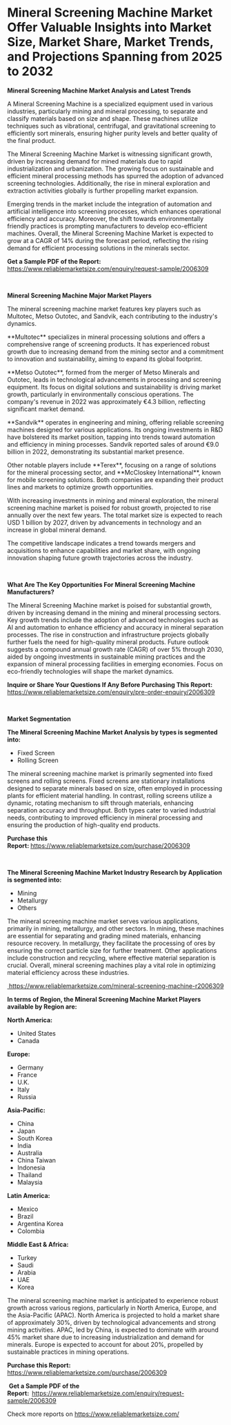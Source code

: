 <p><h1>Mineral Screening Machine Market Offer Valuable Insights into Market Size, Market Share, Market Trends, and Projections Spanning from 2025 to 2032</h1></p><p><strong>Mineral Screening Machine Market Analysis and Latest Trends</strong></p>
<p><p>A Mineral Screening Machine is a specialized equipment used in various industries, particularly mining and mineral processing, to separate and classify materials based on size and shape. These machines utilize techniques such as vibrational, centrifugal, and gravitational screening to efficiently sort minerals, ensuring higher purity levels and better quality of the final product. </p><p>The Mineral Screening Machine Market is witnessing significant growth, driven by increasing demand for mined materials due to rapid industrialization and urbanization. The growing focus on sustainable and efficient mineral processing methods has spurred the adoption of advanced screening technologies. Additionally, the rise in mineral exploration and extraction activities globally is further propelling market expansion.</p><p>Emerging trends in the market include the integration of automation and artificial intelligence into screening processes, which enhances operational efficiency and accuracy. Moreover, the shift towards environmentally friendly practices is prompting manufacturers to develop eco-efficient machines. Overall, the Mineral Screening Machine Market is expected to grow at a CAGR of 14% during the forecast period, reflecting the rising demand for efficient processing solutions in the minerals sector.</p></p>
<p><strong>Get a Sample PDF of the Report:&nbsp;</strong> <a href="https://www.reliablemarketsize.com/enquiry/request-sample/2006309?utm_campaign=2445&utm_medium=2&utm_source=Github&utm_content=ia&utm_term=10042025&utm_id=mineral-screening-machine">https://www.reliablemarketsize.com/enquiry/request-sample/2006309</a></p>
<p>&nbsp;</p>
<p><strong>Mineral Screening Machine Major Market Players</strong></p>
<p><p>The mineral screening machine market features key players such as Multotec, Metso Outotec, and Sandvik, each contributing to the industry's dynamics. </p><p>**Multotec** specializes in mineral processing solutions and offers a comprehensive range of screening products. It has experienced robust growth due to increasing demand from the mining sector and a commitment to innovation and sustainability, aiming to expand its global footprint.</p><p>**Metso Outotec**, formed from the merger of Metso Minerals and Outotec, leads in technological advancements in processing and screening equipment. Its focus on digital solutions and sustainability is driving market growth, particularly in environmentally conscious operations. The company's revenue in 2022 was approximately €4.3 billion, reflecting significant market demand.</p><p>**Sandvik** operates in engineering and mining, offering reliable screening machines designed for various applications. Its ongoing investments in R&D have bolstered its market position, tapping into trends toward automation and efficiency in mining processes. Sandvik reported sales of around €9.0 billion in 2022, demonstrating its substantial market presence.</p><p>Other notable players include **Terex**, focusing on a range of solutions for the mineral processing sector, and **McCloskey International**, known for mobile screening solutions. Both companies are expanding their product lines and markets to optimize growth opportunities.</p><p>With increasing investments in mining and mineral exploration, the mineral screening machine market is poised for robust growth, projected to rise annually over the next few years. The total market size is expected to reach USD 1 billion by 2027, driven by advancements in technology and an increase in global mineral demand.</p><p>The competitive landscape indicates a trend towards mergers and acquisitions to enhance capabilities and market share, with ongoing innovation shaping future growth trajectories across the industry.</p></p>
<p>&nbsp;</p>
<p><strong>What Are The Key Opportunities For Mineral Screening Machine Manufacturers?</strong></p>
<p><p>The Mineral Screening Machine market is poised for substantial growth, driven by increasing demand in the mining and mineral processing sectors. Key growth trends include the adoption of advanced technologies such as AI and automation to enhance efficiency and accuracy in mineral separation processes. The rise in construction and infrastructure projects globally further fuels the need for high-quality mineral products. Future outlook suggests a compound annual growth rate (CAGR) of over 5% through 2030, aided by ongoing investments in sustainable mining practices and the expansion of mineral processing facilities in emerging economies. Focus on eco-friendly technologies will shape the market dynamics.</p></p>
<p><strong>Inquire or Share Your Questions If Any Before Purchasing This Report:</strong> <a href="https://www.reliablemarketsize.com/enquiry/pre-order-enquiry/2006309?utm_campaign=2445&utm_medium=2&utm_source=Github&utm_content=ia&utm_term=10042025&utm_id=mineral-screening-machine">https://www.reliablemarketsize.com/enquiry/pre-order-enquiry/2006309</a></p>
<p>&nbsp;</p>
<p><strong>Market Segmentation</strong></p>
<p><strong>The Mineral Screening Machine Market Analysis by types is segmented into:</strong></p>
<p><ul><li>Fixed Screen</li><li>Rolling Screen</li></ul></p>
<p><p>The mineral screening machine market is primarily segmented into fixed screens and rolling screens. Fixed screens are stationary installations designed to separate minerals based on size, often employed in processing plants for efficient material handling. In contrast, rolling screens utilize a dynamic, rotating mechanism to sift through materials, enhancing separation accuracy and throughput. Both types cater to varied industrial needs, contributing to improved efficiency in mineral processing and ensuring the production of high-quality end products.</p></p>
<p><strong>Purchase this Report:&nbsp;</strong><a href="https://www.reliablemarketsize.com/purchase/2006309?utm_campaign=2445&utm_medium=2&utm_source=Github&utm_content=ia&utm_term=10042025&utm_id=mineral-screening-machine">https://www.reliablemarketsize.com/purchase/2006309</a></p>
<p>&nbsp;</p>
<p><strong>The Mineral Screening Machine Market Industry Research by Application is segmented into:</strong></p>
<p><ul><li>Mining</li><li>Metallurgy</li><li>Others</li></ul></p>
<p><p>The mineral screening machine market serves various applications, primarily in mining, metallurgy, and other sectors. In mining, these machines are essential for separating and grading mined materials, enhancing resource recovery. In metallurgy, they facilitate the processing of ores by ensuring the correct particle size for further treatment. Other applications include construction and recycling, where effective material separation is crucial. Overall, mineral screening machines play a vital role in optimizing material efficiency across these industries.</p></p>
<p><a href="https://www.reliablemarketsize.com/mineral-screening-machine-r2006309?utm_campaign=2445&utm_medium=2&utm_source=Github&utm_content=ia&utm_term=10042025&utm_id=mineral-screening-machine">&nbsp;https://www.reliablemarketsize.com/mineral-screening-machine-r2006309</a></p>
<p><strong>In terms of Region, the Mineral Screening Machine Market Players available by Region are:</strong></p>
<p>
    <p> <strong> North America: </strong>
        <ul>
            <li>United States</li>
            <li>Canada</li>
        </ul>
        </p> 
    <p> <strong> Europe: </strong>
        <ul>
            <li>Germany</li>
            <li>France</li>
            <li>U.K.</li>
            <li>Italy</li>
            <li>Russia</li>
        </ul>
        </p> 
    <p> <strong> Asia-Pacific: </strong>
        <ul>
            <li>China</li>
            <li>Japan</li>
            <li>South Korea</li>
            <li>India</li>
            <li>Australia</li>
            <li>China Taiwan</li>
            <li>Indonesia</li>
            <li>Thailand</li>
            <li>Malaysia</li>
        </ul>
        </p> 
    <p> <strong> Latin America: </strong>
        <ul>
            <li>Mexico</li>
            <li>Brazil</li>
            <li>Argentina Korea</li>
            <li>Colombia</li>
        </ul>
        </p> 
    <p> <strong> Middle East & Africa: </strong>
        <ul>
            <li>Turkey</li>
            <li>Saudi</li>
            <li>Arabia</li>
            <li>UAE</li>
            <li>Korea</li>
        </ul>
    </p>
    </p>
<p><p>The mineral screening machine market is anticipated to experience robust growth across various regions, particularly in North America, Europe, and the Asia-Pacific (APAC). North America is projected to hold a market share of approximately 30%, driven by technological advancements and strong mining activities. APAC, led by China, is expected to dominate with around 45% market share due to increasing industrialization and demand for minerals. Europe is expected to account for about 20%, propelled by sustainable practices in mining operations.</p></p>
<p><strong>Purchase this Report: </strong><a href="https://www.reliablemarketsize.com/purchase/2006309?utm_campaign=2445&utm_medium=2&utm_source=Github&utm_content=ia&utm_term=10042025&utm_id=mineral-screening-machine">https://www.reliablemarketsize.com/purchase/2006309</a></p>
<p>&nbsp;<strong>Get a Sample PDF of the Report:&nbsp;&nbsp;</strong><a href="https://www.reliablemarketsize.com/enquiry/request-sample/2006309?utm_campaign=2445&utm_medium=2&utm_source=Github&utm_content=ia&utm_term=10042025&utm_id=mineral-screening-machine">https://www.reliablemarketsize.com/enquiry/request-sample/2006309</a></p>
<p><strong></strong></p>
<p>Check more reports on <a href="https://www.reliablemarketsize.com/?utm_campaign=2445&utm_medium=2&utm_source=Github&utm_content=ia&utm_term=10042025&utm_id=mineral-screening-machine">https://www.reliablemarketsize.com/</a></p>